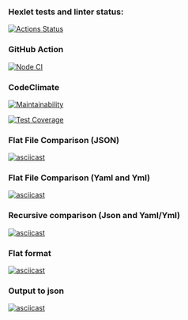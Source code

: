 ### Hexlet tests and linter status:

[![Actions Status](https://github.com/yasminaestel/frontend-project-lvl2/workflows/hexlet-check/badge.svg)](https://github.com/yasminaestel/frontend-project-lvl2/actions)

### GitHub Action

[![Node CI](https://github.com/yasminaestel/frontend-project-lvl2/actions/workflows/nodejs.yml/badge.svg)](https://github.com/yasminaestel/frontend-project-lvl2/actions/workflows/nodejs.yml)

### CodeClimate

[![Maintainability](https://api.codeclimate.com/v1/badges/cb4a44c30847ac5d361c/maintainability)](https://codeclimate.com/github/yasminaestel/frontend-project-lvl2/maintainability)

[![Test Coverage](https://api.codeclimate.com/v1/badges/cb4a44c30847ac5d361c/test_coverage)](https://codeclimate.com/github/yasminaestel/frontend-project-lvl2/test_coverage)

### Flat File Comparison (JSON)

[![asciicast](https://asciinema.org/a/rh4ugtbswXYHcmohNPPp729Oz.svg)](https://asciinema.org/a/rh4ugtbswXYHcmohNPPp729Oz)

### Flat File Comparison (Yaml and Yml)

[![asciicast](https://asciinema.org/a/Ejv9IO8UcMhZPGromphS88Ajo.svg)](https://asciinema.org/a/Ejv9IO8UcMhZPGromphS88Ajo)

### Recursive comparison (Json and Yaml/Yml)
[![asciicast](https://asciinema.org/a/AvcTIcDNMNzU9k6xJHpluR1sT.svg)](https://asciinema.org/a/AvcTIcDNMNzU9k6xJHpluR1sT)

### Flat format
[![asciicast](https://asciinema.org/a/cLjfwrm1zkDjtDqBSmSLM8vNx.svg)](https://asciinema.org/a/cLjfwrm1zkDjtDqBSmSLM8vNx)

### Output to json
[![asciicast](https://asciinema.org/a/pxV1DeTZ7BDJTil9IwjLtKoac.svg)](https://asciinema.org/a/pxV1DeTZ7BDJTil9IwjLtKoac)
